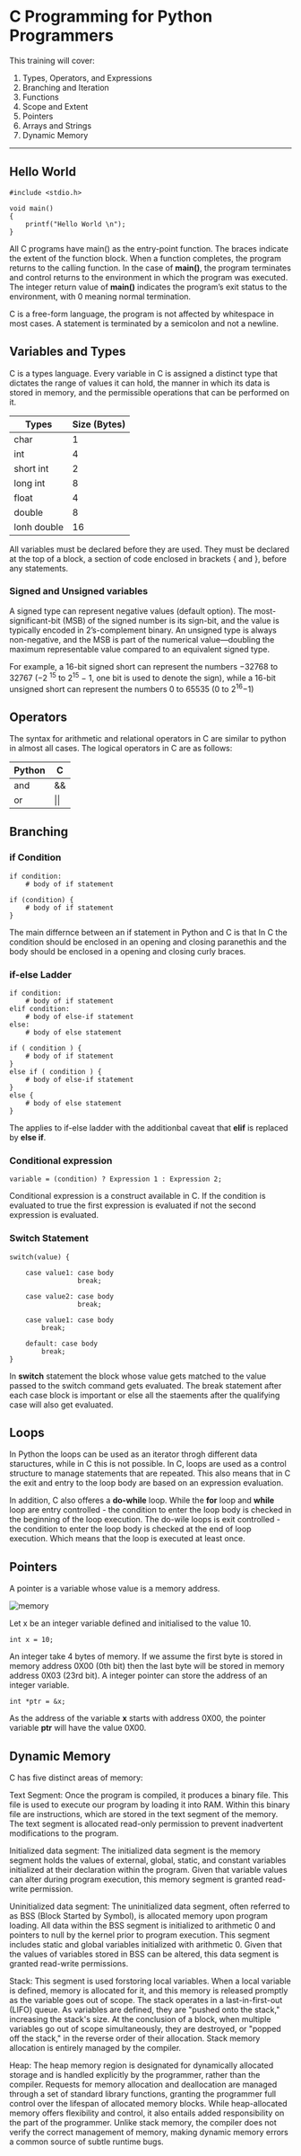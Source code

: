 # C Programming for Python Programmers

This training will cover:
1. Types, Operators, and Expressions
2. Branching and Iteration
3. Functions
4. Scope and Extent
5. Pointers
6. Arrays and Strings
7. Dynamic Memory
***

## Hello World

```
#include <stdio.h>

void main()
{
    printf("Hello World \n");
}
```

All C programs have main() as the entry-point function. The braces indicate the extent of the function block. When a function completes, the
program returns to the calling function. In the case of **main()**, the program terminates and control returns to the environment in which the program was executed. The integer return value of **main()** indicates the program’s exit status to the environment, with 0 meaning normal termination.

C is a free-form language, the program is not affected by whitespace in most cases. A statement is terminated by a semicolon and not a newline. 

## Variables and Types

C is a types language. Every variable in C is assigned a distinct type that dictates the range of values it can hold, the manner in which its data is stored in memory, and the permissible operations that can be performed on it. 

| Types         | Size (Bytes)      |
| ------------- | ----------------- |
| char          |       1           |
| int           |       4           |
| short int     |       2           |
| long int      |       8           |
| float         |       4           |
| double        |       8           |
| lonh double   |       16          |

All variables must be declared before they are used. They must be declared at the top of a block, a
section of code enclosed in brackets { and }, before any statements.

### Signed and Unsigned variables

A signed type can represent negative values (default option). The most-significant-bit (MSB) of the signed number is its sign-bit, and the value is typically encoded in 2’s-complement binary. An unsigned type is always non-negative, and the MSB is part of the numerical value—doubling the maximum
representable value compared to an equivalent signed type. 

For example, a 16-bit signed short can represent the numbers −32768 to 32767 (−2 <sup>15</sup> to 2<sup>15</sup> − 1, one bit is used to denote the sign), while a 16-bit unsigned short can represent the numbers 0 to 65535 (0 to 2<sup>16</sup>−1)

## Operators

The syntax for arithmetic and relational operators in C are similar to python in almost all cases. The logical operators in C are as follows:

| Python         |      C           |
| ------------- | ----------------- |
| and           |       &&          |
| or            |       \|\|        |

## Branching

### if Condition
```
if condition:
    # body of if statement
```

```
if (condition) {
    # body of if statement
}
```

The main differnce between an if statement in Python and C is that In C the condition should be enclosed in an opening  and closing paranethis and the body should be enclosed in a opening and closing curly braces.

### if-else Ladder

```
if condition:
    # body of if statement
elif condition:
    # body of else-if statement
else:
    # body of else statement
```

```
if ( condition ) {
    # body of if statement 
}
else if ( condition ) {
    # body of else-if statement
}
else {
    # body of else statement
}
```

The applies to if-else ladder with the additionbal caveat that **elif** is replaced by **else if**. 

### Conditional expression

```
variable = (condition) ? Expression 1 : Expression 2;
```

Conditional expression is a construct available in C. If the condition is evaluated to true the first expression is evaluated if not the second expression is evaluated. 

### Switch Statement

```
switch(value) {

    case value1: case body
                 break;

    case value2: case body
                 break;

    case value1: case body
        break;

    default: case body
        break;
}
```

In **switch** statement the block whose value gets matched to the value passed to the switch command gets evaluated. The break statement after each case block is important or else all the staements after the qualifying case will also get evaluated. 

## Loops

In Python the loops can be used as an iterator throgh different data staructures, while in C this is not possible. In C, loops are used as a control structure to manage statements that are repeated. This also means that in C the exit and entry to the loop body are based on an expression evaluation.

In addition, C also offeres a **do-while** loop. While the **for** loop and **while** loop are entry controlled - the condition to enter the loop body is checked in the beginning of the loop execution. The do-wile loops is exit controlled - the condition to enter the loop body is checked at the end of loop execution. Which means that the loop is executed at least once. 

## Pointers

A pointer is a variable whose value is a memory address. 

![memory](fig/pointers.png)

Let x be an integer variable defined and initialised to the value 10. 

```
int x = 10;
```

An integer take 4 bytes of memory. If we assume the first byte is stored in memory address 0X00 (0th bit) then the last byte will be stored in memory address 0X03 (23rd bit). A integer pointer can store the address of an integer variable.

```
int *ptr = &x;
```

As the address of the variable **x** starts with address 0X00, the pointer variable **ptr** will have the value 0X00. 

## Dynamic Memory

C has five distinct areas of memory: 

Text Segment: Once the program is compiled, it produces a binary file. This file is used to execute our program by loading it into RAM. Within this binary file are instructions, which are stored in the text segment of the memory. The text segment is allocated read-only permission to prevent inadvertent modifications to the program. 

Initialized data segment: The initialized data segment is the memory segment holds the values of external, global, static, and constant variables initialized at their declaration within the program. Given that variable values can alter during program execution, this memory segment is granted read-write permission. 

Uninitialized data segment: The uninitialized data segment, often referred to as BSS (Block Started by Symbol), is allocated memory upon program loading. All data within the BSS segment is initialized to arithmetic 0 and pointers to null by the kernel prior to program execution. This segment includes static and global variables initialized with arithmetic 0. Given that the values of variables stored in BSS can be altered, this data segment is granted read-write permissions.

Stack: This segment is used forstoring local variables. When a local variable is defined, memory is allocated for it, and this memory is released promptly as the variable goes out of scope. The stack operates in a last-in-first-out (LIFO) queue. As variables are defined, they are "pushed onto the stack," increasing the stack's size. At the conclusion of a block, when multiple variables go out of scope simultaneously, they are destroyed, or "popped off the stack," in the reverse order of their allocation. Stack memory allocation is entirely managed by the compiler.

Heap:  The heap memory region is designated for dynamically allocated storage and is handled explicitly by the programmer, rather than the compiler. Requests for memory allocation and deallocation are managed through a set of standard library functions, granting the programmer full control over the lifespan of allocated memory blocks. While heap-allocated memory offers flexibility and control, it also entails added responsibility on the part of the programmer. Unlike stack memory, the compiler does not verify the correct management of memory, making dynamic memory errors a common source of subtle runtime bugs.

